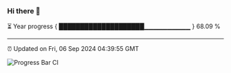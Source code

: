### Hi there 👋

⏳ Year progress { ████████████████████▁▁▁▁▁▁▁▁▁▁ } 68.09 %

---

⏰ Updated on Fri, 06 Sep 2024 04:39:55 GMT

![Progress Bar CI](https://github.com/IshwaranRudhara/GIT-ACTION/workflows/Progress%20Bar%20CI/badge.svg)
